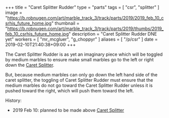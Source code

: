 +++
title = "Caret Splitter Rudder"
type = "parts"
tags = [ "csr", "splitter" ]
image = "https://b.robnugen.com/art/marble_track_3/track/parts/2019/2019_feb_10_csrhis_future_home.jpg"
thumbnail = "https://b.robnugen.com/art/marble_track_3/track/parts/2019/thumbs/2019_feb_10_csrhis_future_home.jpg"
description = "Caret Splitter Rudder DNE yet"
workers = [
    "mr_mcgluer",
    "g_choppyr"
]
aliases = [
    "/p/csr"
]
date = 2019-02-10T21:40:38+09:00
+++

The Caret Splitter Rudder is as yet an imaginary piece which will be
toggled by medium marbles to ensure make small marbles go to the left
or right down the [Caret Splitter](/p/cs).

But, because medium marbles can only go down the left hand side of the
caret splitter, the toggling of Caret Splitter Rudder must ensure that
the medium marbles do not go toward the Caret Splitter Rudder unless
it is pushed toward the right, which will push them toward the left.

History:

* 2019 Feb 10: planned to be made above [Caret Splitter](/p/cs)
